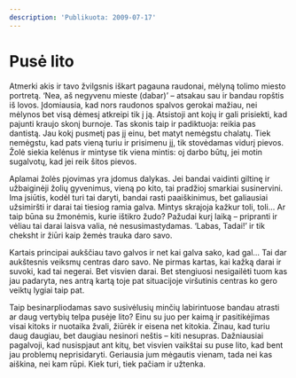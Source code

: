 ```yaml
---
description: 'Publikuota: 2009-07-17'
---
```


# Pusė lito

Atmerki akis ir tavo žvilgsnis iškart pagauna raudonai, mėlyną tolimo miesto portretą. ‘Nea, aš negyvenu mieste \(dabar\)’ – atsakau sau ir bandau ropštis iš lovos. Įdomiausia, kad nors raudonos spalvos gerokai mažiau, nei mėlynos bet visą dėmesį atkreipi tik į ją. Atsistoji ant kojų ir gali prisiekti, kad pajunti kraujo skonį burnoje. Tas skonis taip ir padiktuoja: reikia pas dantistą. Jau kokį pusmetį pas jį einu, bet matyt nemėgstu chalatų. Tiek nemėgstu, kad pats vieną turiu ir prisimenu jį, tik stovėdamas vidurį pievos. Žolė siekia kelėnus ir mintyse tik viena mintis: oj darbo būtų, jei motin sugalvotų, kad jei reik šitos pievos.

Aplamai žolės pjovimas yra įdomus dalykas. Jei bandai vaidinti giltinę ir užbaiginėji žolių gyvenimus, vieną po kito, tai pradžioj smarkiai susinervini. Ima įsiūtis, kodėl turi tai daryti, bandai rasti paaiškinimus, bet galiausiai užsimiršti ir darai tai tiesiog ramia galva. Mintys skrajoja kažkur toli, toli… Ar taip būna su žmonėmis, kurie ištikro žudo? Pažudai kurį laiką – pripranti ir vėliau tai darai laisva valia, nė nesusimastydamas. ‘Labas, Tadai!’ ir tik cheksht ir žiūri kaip žemės trauka daro savo.

Kartais principai aukščiau tavo galvos ir net kai galva sako, kad gal… Tai dar aukštesnis veiksmų centras daro savo. Ne pirmas kartas, kai kažką darai ir suvoki, kad tai negerai. Bet visvien darai. Bet stengiuosi nesigailėti tuom kas jau padaryta, nes antrą kartą toje pat situacijoje viršutinis centras ko gero veiktų lygiai taip pat.

Taip besinarpliodamas savo susivėlusių minčių labirintuose bandau atrasti ar daug vertybių telpa pusėje lito? Einu su juo per kaimą ir pasitikėjimas visai kitoks ir nuotaika žvali, žiūrėk ir eisena net kitokia. Žinau, kad turiu daug daugiau, bet daugiau nesinori neštis – kiti nesupras. Dažniausiai pagalvoji, kad nusispjaut ant kitų, bet visvien vaikštai su puse lito, kad bent jau problemų neprisidaryti. Geriausia jum mėgautis vienam, tada nei kas aiškina, nei kam rūpi. Kiek turi, tiek pačiam ir užtenka.

